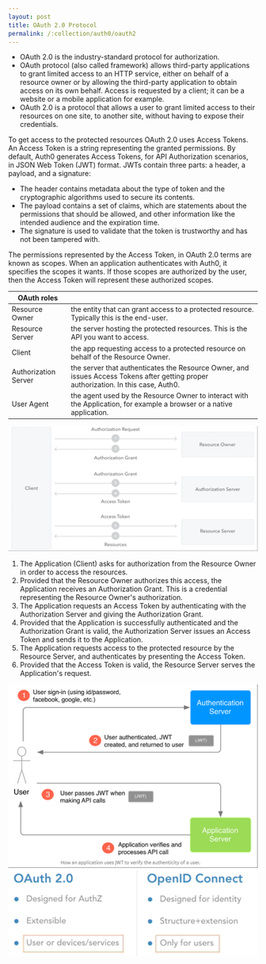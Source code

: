 ```yaml
---
layout: post
title: OAuth 2.0 Protocol
permalink: /:collection/auth0/oauth2
---
```


- OAuth 2.0 is the industry-standard protocol for authorization.
- OAuth protocol (also called framework) allows third-party applications to grant limited access to an HTTP service, either on behalf of a resource owner or by allowing the third-party application to obtain access on its own behalf. Access is requested by a client; it can be a website or a mobile application for example.
- OAuth 2.0 is a protocol that allows a user to grant limited access to their resources on one site, to another site, without having to expose their credentials.

To get access to the protected resources OAuth 2.0 uses Access Tokens. An Access Token is a string representing the granted permissions.
By default, Auth0 generates Access Tokens, for API Authorization scenarios, in JSON Web Token (JWT) format. JWTs contain three parts: a header, a payload, and a signature:
- The header contains metadata about the type of token and the cryptographic algorithms used to secure its contents.
- The payload contains a set of claims, which are statements about the permissions that should be allowed, and other information like the intended audience and the expiration time.
- The signature is used to validate that the token is trustworthy and has not been tampered with.

The permissions represented by the Access Token, in OAuth 2.0 terms are known as scopes. When an application authenticates with Auth0, it specifies the scopes it wants. If those scopes are authorized by the user, then the Access Token will represent these authorized scopes.

|OAuth roles||
|---|---|
|Resource Owner|the entity that can grant access to a protected resource. Typically this is the end-user.|
|Resource Server|the server hosting the protected resources. This is the API you want to access.|
|Client|the app requesting access to a protected resource on behalf of the Resource Owner.|
|Authorization Server|the server that authenticates the Resource Owner, and issues Access Tokens after getting proper authorization. In this case, Auth0.|
|User Agent|the agent used by the Resource Owner to interact with the Application, for example a browser or a native application.|

![auth0-basic-flow.png](https://github.com/arpit04tripathi/files-cdn/raw/cdn/auth0/auth0-basic-flow.png)

1. The Application (Client) asks for authorization from the Resource Owner in order to access the resources.
2. Provided that the Resource Owner authorizes this access, the Application receives an Authorization Grant. This is a credential representing the Resource Owner's authorization.
3. The Application requests an Access Token by authenticating with the Authorization Server and giving the Authorization Grant.
4. Provided that the Application is successfully authenticated and the Authorization Grant is valid, the Authorization Server issues an Access Token and sends it to the Application.
5. The Application requests access to the protected resource by the Resource Server, and authenticates by presenting the Access Token.
6. Provided that the Access Token is valid, the Resource Server serves the Application's request.

![authenticate.png](https://github.com/arpit04tripathi/files-cdn/raw/cdn/auth0/authenticate.png)
![oauth-vs-openid.png](https://github.com/arpit04tripathi/files-cdn/raw/cdn/auth0/oauth-vs-openid.png)
